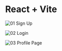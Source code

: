 # React + Vite

![01 Sign Up](https://github.com/user-attachments/assets/92a99cc8-9689-4039-a56d-679eb76b1e29)

![02 Login](https://github.com/user-attachments/assets/4942c31d-80b8-4eee-ae88-ba594d2b93a4)

![03 Profile Page](https://github.com/user-attachments/assets/8adee8a0-0aaf-4985-a624-4a4d2cc9264f)
